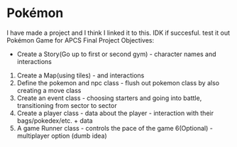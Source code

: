 # Pokémon
I have made a project and I think I linked it to this. IDK if succesful. test it out
Pokémon Game for APCS Final Project
Objectives:
- Create a Story(Go up to first or second gym) - character names and interactions
1. Create a Map(using tiles) - and interactions
2. Define the pokemon and npc class - flush out pokemon class by also creating a move class
3. Create an event class - choosing starters and going into battle, transitioning from sector to sector
4. Create a player class - data about the player - interaction with their bags/pokedex/etc. + data
5. A game Runner class - controls the pace of the game
6(Optional) - multiplayer option (dumb idea)
